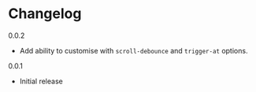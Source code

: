 # Changelog

0.0.2

* Add ability to customise with `scroll-debounce` and `trigger-at` options.

0.0.1

* Initial release